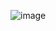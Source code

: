 ![image](https://github.com/yangdelong222/yangdelong222/assets/150416048/91bbda26-0e4d-4c95-ae01-adfb70cfbe21)

